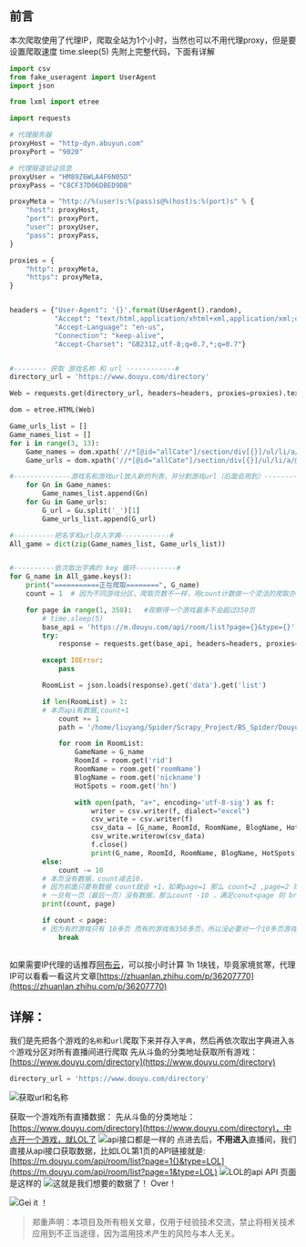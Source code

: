 ## 前言

本次爬取使用了代理IP，爬取全站为1个小时，当然也可以不用代理proxy，但是要设置爬取速度 time.sleep(5)
先附上完整代码，下面有详解
```python
import csv
from fake_useragent import UserAgent
import json

from lxml import etree

import requests

# 代理服务器
proxyHost = "http-dyn.abuyun.com"
proxyPort = "9020"

# 代理隧道验证信息
proxyUser = "HM89Z6WLA4F6N05D"
proxyPass = "C8CF37D06DBED9DB"

proxyMeta = "http://%(user)s:%(pass)s@%(host)s:%(port)s" % {
    "host": proxyHost,
    "port": proxyPort,
    "user": proxyUser,
    "pass": proxyPass,
}

proxies = {
    "http": proxyMeta,
    "https": proxyMeta,
}


headers = {"User-Agent": '{}'.format(UserAgent().random),
           "Accept": "text/html,application/xhtml+xml,application/xml;q=0.9,*/*;q=0.8",
           "Accept-Language": "en-us",
           "Connection": "keep-alive",
           "Accept-Charset": "GB2312,utf-8;q=0.7,*;q=0.7"}


#-------- 获取 游戏名称 和 url ------------#
directory_url = 'https://www.douyu.com/directory'

Web = requests.get(directory_url, headers=headers, proxies=proxies).text

dom = etree.HTML(Web)

Game_urls_list = []
Game_names_list = []
for i in range(3, 13):
    Game_names = dom.xpath('//*[@id="allCate"]/section/div[{}]/ul/li/a/strong/text()'.format(i))
    Game_urls = dom.xpath('//*[@id="allCate"]/section/div[{}]/ul/li/a/@href'.format(i))

#--------------游戏名和游戏url放入新的列表，并分割游戏url（后面会用到）----------#
    for Gn in Game_names:
        Game_names_list.append(Gn)
    for Gu in Game_urls:
        G_url = Gu.split('_')[1]
        Game_urls_list.append(G_url)

#----------把名字和url存入字典------------#
All_game = dict(zip(Game_names_list, Game_urls_list))


#----------依次取出字典的 key 循环----------#
for G_name in All_game.keys():
    print("===========正在爬取========", G_name)
    count = 1  # 因为不同游戏分区，爬取页数不一样，用count计数做一个灵活的爬取办法

    for page in range(1, 350):   #观察得一个游戏最多不会超过350页
        # time.sleep(5)
        base_api = 'https://m.douyu.com/api/room/list?page={}&type={}'.format(page, All_game['{}'.format(G_name)])
        try:
            response = requests.get(base_api, headers=headers, proxies=proxies, timeout=30, verify=False).text

        except IOError:
            pass

        RoomList = json.loads(response).get('data').get('list')

        if len(RoomList) > 1:
        # 本页api有数据,count+1
            count += 1
            path = '/home/liuyang/Spider/Scrapy_Project/BS_Spider/Douyu/Info_Douyu2020-04-05-14:00.csv'

            for room in RoomList:
                GameName = G_name
                RoomId = room.get('rid')
                RoomName = room.get('roomName')
                BlogName = room.get('nickname')
                HotSpots = room.get('hn')

                with open(path, "a+", encoding='utf-8-sig') as f:
                    writer = csv.writer(f, dialect="excel")
                    csv_write = csv.writer(f)
                    csv_data = [G_name, RoomId, RoomName, BlogName, HotSpots]
                    csv_write.writerow(csv_data)
                    f.close()
                    print(G_name, RoomId, RoomName, BlogName, HotSpots)
        else:
            count -= 10
	    # 本页没有数据，count减去10， 
	    # 因为前面只要有数据 count就会 +1，如果page=1 那么 count=2 ,page=2 则count=3......
	    # 一旦有一页（最后一页）没有数据，那么count -10 ，满足conut<page 则 break，就说明这个游戏所有页数全部爬取完了，开始爬取下一个游戏
        print(count, page)

        if count < page:
        # 因为有的游戏只有 10多页 而有的游戏有350多页，所以没必要对一个10多页游戏的api重复请求350次
            break
		
```
如果需要IP代理的话推荐[阿布云](https://center.abuyun.com/)，可以按小时计算 1h 1块钱，毕竟家境贫寒，代理IP可以看看一看这片文章[https://zhuanlan.zhihu.com/p/36207770](https://zhuanlan.zhihu.com/p/36207770)
## 详解：

我们是先把各个游戏的`名称`和`url`爬取下来并存入`字典`，然后再依次取出字典进入`各个`游戏分区对所有直播间进行爬取
先从斗鱼的分类地址获取所有游戏：[https://www.douyu.com/directory](https://www.douyu.com/directory)

```python
directory_url = 'https://www.douyu.com/directory'
```

![获取url和名称](https://img-blog.csdnimg.cn/20200405165403692.png?x-oss-process=image/watermark,type_ZmFuZ3poZW5naGVpdGk,shadow_10,text_aHR0cHM6Ly9ibG9nLmNzZG4ubmV0L3dlaXhpbl80NDM1NTU5MQ==,size_16,color_FFFFFF,t_70)

获取一个游戏所有直播数据：
先从斗鱼的分类地址：[https://www.douyu.com/directory](https://www.douyu.com/directory)，中点开一个游戏，就LOL了
![api接口都是一样的](https://img-blog.csdnimg.cn/20200405173050277.png?x-oss-process=image/watermark,type_ZmFuZ3poZW5naGVpdGk,shadow_10,text_aHR0cHM6Ly9ibG9nLmNzZG4ubmV0L3dlaXhpbl80NDM1NTU5MQ==,size_16,color_FFFFFF,t_70)
点进去后，**不用进入**直播间，我们直接从api接口获取数据，比如LOL第1页的API链接就是:[https://m.douyu.com/api/room/list?page=1{}&type=LOL](https://m.douyu.com/api/room/list?page=1&type=LOL)
![LOL的api](https://img-blog.csdnimg.cn/20200405173614234.png?x-oss-process=image/watermark,type_ZmFuZ3poZW5naGVpdGk,shadow_10,text_aHR0cHM6Ly9ibG9nLmNzZG4ubmV0L3dlaXhpbl80NDM1NTU5MQ==,size_16,color_FFFFFF,t_70)
API 页面是这样的
![这就是我们想要的数据了！](https://img-blog.csdnimg.cn/20200405190859820.png?x-oss-process=image/watermark,type_ZmFuZ3poZW5naGVpdGk,shadow_10,text_aHR0cHM6Ly9ibG9nLmNzZG4ubmV0L3dlaXhpbl80NDM1NTU5MQ==,size_16,color_FFFFFF,t_70)
Over！ 


![Gei it ！](https://img-blog.csdnimg.cn/20200405191054262.png?x-oss-process=image/watermark,type_ZmFuZ3poZW5naGVpdGk,shadow_10,text_aHR0cHM6Ly9ibG9nLmNzZG4ubmV0L3dlaXhpbl80NDM1NTU5MQ==,size_16,color_FFFFFF,t_70)

> 郑重声明：本项目及所有相关文章，仅用于经验技术交流，禁止将相关技术应用到不正当途径，因为滥用技术产生的风险与本人无关。


